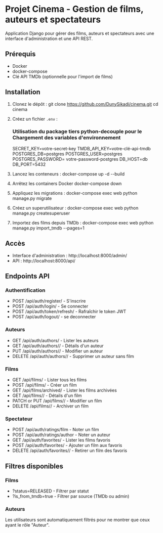 # Projet Cinema - Gestion de films, auteurs et spectateurs

Application Django pour gérer des films, auteurs et spectateurs avec une interface d'administration et une API REST.

## Prérequis

- Docker
- docker-compose
- Clé API TMDb (optionnelle pour l'import de films)

## Installation

1. Clonez le dépôt :
    git clone https://github.com/DunySikadi/cinema.git
    cd cinema

2. Créez un fichier `.env` :
    ### Utilisation du package tiers python-decouple pour le Chargement des variables d'environnement
    SECRET_KEY=votre-secret-key
    TMDB_API_KEY=votre-clé-api-tmdb
    POSTGRES_DB=postgres
    POSTGRES_USER=postgres
    POSTGRES_PASSWORD= votre-password-postgres
    DB_HOST=db
    DB_PORT=5432

3. Lancez les conteneurs :
    docker-compose up -d --build

4. Arrêtez les containers Docker 
    docker-compose down

5. Appliquez les migrations :
    docker-compose exec web python manage.py migrate

6. Créez un superutilisateur :
    docker-compose exec web python manage.py createsuperuser

7. Importez des films depuis TMDb :
    docker-compose exec web python manage.py import_tmdb --pages=1

## Accès

- Interface d'administration : http://localhost:8000/admin/
- API : http://localhost:8000/api/

## Endpoints API

### Authentification

- POST /api/auth/register/ - S'inscrire
- POST /api/auth/login/ - Se connecter
- POST /api/auth/token/refresh/ - Rafraîchir le token JWT
- POST /api/auth/logout/ - se deconnecter

### Auteurs

- GET /api/auth/authors/ - Lister les auteurs
- GET /api/auth/authors/<id>/ - Détails d'un auteur
- PUT /api/auth/authors/<id>/ - Modifier un auteur
- DELETE /api/auth/authors/<id>/ - Supprimer un auteur sans film

### Films

- GET /api/films/ - Lister tous les films
- POST /api/films/ - Créer un film
- GET /api/films/archived/ - Lister les films archivées
- GET /api/films/<id>/ - Détails d'un film
- PATCH or PUT /api/films/<id>/ - Modifier un film
- DELETE /api/films/<id>/ - Archiver un film

### Spectateur

- POST /api/auth/ratings/film - Noter un film
- POST /api/auth/ratings/author -  Noter un auteur
- GET /api/auth/favorites/ - Lister les films favoris
- POST /api/auth/favorites/ - Ajouter un film aux favoris
- DELETE /api/auth/favorites/<id>/ - Retirer un film des favoris

## Filtres disponibles

### Films
- ?status=RELEASED - Filtrer par statut
- ?is_from_tmdb=true - Filtrer par source (TMDb ou admin)

### Auteurs
Les utilisateurs sont automatiquement filtrés pour ne montrer que ceux ayant le rôle "Auteur".
